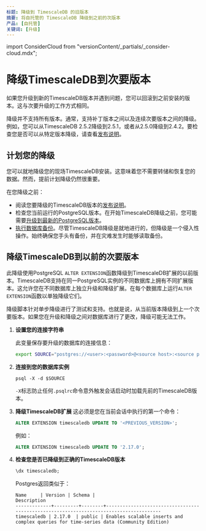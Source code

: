 ```yaml
---
标题: 降级到 TimescaleDB 的旧版本
摘要: 将自托管的 TimescaleDB 降级到之前的次版本
产品: [自托管]
关键词: [升级]
---
```


import ConsiderCloud from "versionContent/_partials/_consider-cloud.mdx";

# 降级TimescaleDB到次要版本

如果您升级到新的TimescaleDB版本并遇到问题，您可以回滚到之前安装的版本。这与次要升级的工作方式相同。

降级并不支持所有版本。通常，支持补丁版本之间以及连续次要版本之间的降级。例如，您可以从TimescaleDB 2.5.2降级到2.5.1，或者从2.5.0降级到2.4.2。要检查您是否可以从特定版本降级，请查看[发布说明][relnotes]。

<ConsiderCloud />

## 计划您的降级

您可以就地降级您的现场TimescaleDB安装。这意味着您不需要转储和恢复您的数据。然而，提前计划降级仍然很重要。

在您降级之前：

*   阅读您要降级的TimescaleDB版本的[发布说明][relnotes]。
*   检查您当前运行的PostgreSQL版本。在开始TimescaleDB降级之前，您可能需要[升级到最新的PostgreSQL版本][upgrade-pg]。
*   [执行数据库备份][backup]。尽管TimescaleDB降级是就地进行的，但降级是一个侵入性操作。始终确保您手头有备份，并在灾难发生时能够读取备份。

## 降级TimescaleDB到以前的次要版本

此降级使用PostgreSQL `ALTER EXTENSION`函数降级到TimescaleDB扩展的以前版本。TimescaleDB支持在同一PostgreSQL实例的不同数据库上拥有不同扩展版本。这允许您在不同数据库上独立升级和降级扩展。在每个数据库上运行`ALTER EXTENSION`函数以单独降级它们。

<Highlight type="important">

降级脚本针对单步降级进行了测试和支持。也就是说，从当前版本降级到上一个次要版本。如果您在升级和降级之间对数据库进行了更改，降级可能无法工作。

</Highlight>

<Procedure>

1. **设置您的连接字符串**

   此变量保存要升级的数据库的连接信息：

   ```bash
   export SOURCE="postgres://<user>:<password>@<source host>:<source port>/<db_name>"
   ```

2. **连接到您的数据库实例**
    ```shell
    psql -X -d $SOURCE
    ```

   `-X`标志防止任何`.psqlrc`命令意外触发会话启动时加载先前的TimescaleDB版本。

1. **降级TimescaleDB扩展** 
    这必须是您在当前会话中执行的第一个命令：

    ```sql
    ALTER EXTENSION timescaledb UPDATE TO '<PREVIOUS_VERSION>';
    ```

    例如：

    ```sql
    ALTER EXTENSION timescaledb UPDATE TO '2.17.0';
    ```

1. **检查您是否已降级到正确的TimescaleDB版本**

    ```sql
    \dx timescaledb;
    ```
   Postgres返回类似于：
    ```shell
    Name     | Version | Schema |                                      Description                                      
    -------------+---------+--------+---------------------------------------------------------------------------------------
    timescaledb | 2.17.0  | public | Enables scalable inserts and complex queries for time-series data (Community Edition)
    ```

</Procedure>

[backup]: /self-hosted/:currentVersion:/backup-and-restore/
[relnotes]: https://github.com/timescale/timescaledb/releases 
[upgrade-pg]: /self-hosted/:currentVersion:/upgrades/upgrade-pg/

